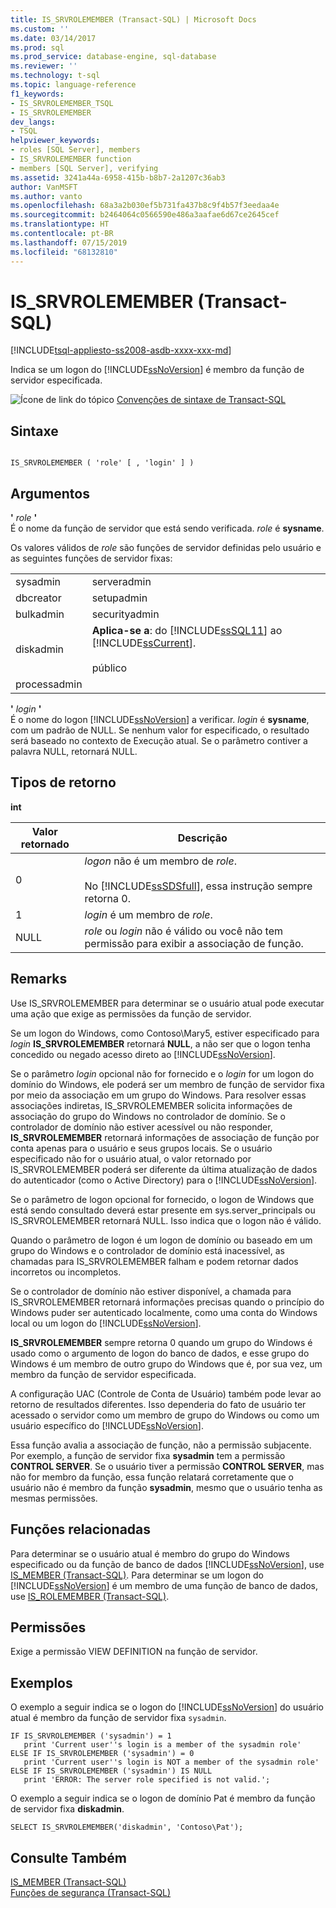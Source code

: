 ```yaml
---
title: IS_SRVROLEMEMBER (Transact-SQL) | Microsoft Docs
ms.custom: ''
ms.date: 03/14/2017
ms.prod: sql
ms.prod_service: database-engine, sql-database
ms.reviewer: ''
ms.technology: t-sql
ms.topic: language-reference
f1_keywords:
- IS_SRVROLEMEMBER_TSQL
- IS_SRVROLEMEMBER
dev_langs:
- TSQL
helpviewer_keywords:
- roles [SQL Server], members
- IS_SRVROLEMEMBER function
- members [SQL Server], verifying
ms.assetid: 3241a44a-6958-415b-b8b7-2a1207c36ab3
author: VanMSFT
ms.author: vanto
ms.openlocfilehash: 68a3a2b030ef5b731fa437b8c9f4b57f3eedaa4e
ms.sourcegitcommit: b2464064c0566590e486a3aafae6d67ce2645cef
ms.translationtype: HT
ms.contentlocale: pt-BR
ms.lasthandoff: 07/15/2019
ms.locfileid: "68132810"
---
```

# <a name="issrvrolemember-transact-sql"></a>IS_SRVROLEMEMBER (Transact-SQL)
[!INCLUDE[tsql-appliesto-ss2008-asdb-xxxx-xxx-md](../../includes/tsql-appliesto-ss2008-asdb-xxxx-xxx-md.md)]

  Indica se um logon do [!INCLUDE[ssNoVersion](../../includes/ssnoversion-md.md)] é membro da função de servidor especificada.  
  
 ![Ícone de link do tópico](../../database-engine/configure-windows/media/topic-link.gif "Ícone de link do tópico") [Convenções de sintaxe de Transact-SQL](../../t-sql/language-elements/transact-sql-syntax-conventions-transact-sql.md)  
  
## <a name="syntax"></a>Sintaxe  
  
```  
  
IS_SRVROLEMEMBER ( 'role' [ , 'login' ] )  
```  
  
## <a name="arguments"></a>Argumentos  
 **'** *role* **'**  
 É o nome da função de servidor que está sendo verificada. *role* é **sysname**.  
  
 Os valores válidos de *role* são funções de servidor definidas pelo usuário e as seguintes funções de servidor fixas:  
  
|||  
|-|-|  
|sysadmin|serveradmin|  
|dbcreator|setupadmin|  
|bulkadmin|securityadmin|  
|diskadmin|**Aplica-se a**: do [!INCLUDE[ssSQL11](../../includes/sssql11-md.md)] ao [!INCLUDE[ssCurrent](../../includes/sscurrent-md.md)].<br /><br /> público|  
|processadmin||  
  
 **'** *login* **'**  
 É o nome do logon [!INCLUDE[ssNoVersion](../../includes/ssnoversion-md.md)] a verificar. *login* é **sysname**, com um padrão de NULL. Se nenhum valor for especificado, o resultado será baseado no contexto de Execução atual. Se o parâmetro contiver a palavra NULL, retornará NULL.  
  
## <a name="return-types"></a>Tipos de retorno  
 **int**  
  
|Valor retornado|Descrição|  
|------------------|-----------------|  
|0|*logon* não é um membro de *role*.<br /><br /> No [!INCLUDE[ssSDSfull](../../includes/sssdsfull-md.md)], essa instrução sempre retorna 0.|  
|1|*login* é um membro de *role*.|  
|NULL|*role* ou *login* não é válido ou você não tem permissão para exibir a associação de função.|  
  
## <a name="remarks"></a>Remarks  
 Use IS_SRVROLEMEMBER para determinar se o usuário atual pode executar uma ação que exige as permissões da função de servidor.  
  
 Se um logon do Windows, como Contoso\Mary5, estiver especificado para *login* **IS_SRVROLEMEMBER** retornará **NULL**, a não ser que o logon tenha concedido ou negado acesso direto ao [!INCLUDE[ssNoVersion](../../includes/ssnoversion-md.md)].  
  
 Se o parâmetro *login* opcional não for fornecido e o *login* for um logon do domínio do Windows, ele poderá ser um membro de função de servidor fixa por meio da associação em um grupo do Windows. Para resolver essas associações indiretas, IS_SRVROLEMEMBER solicita informações de associação do grupo do Windows no controlador de domínio. Se o controlador de domínio não estiver acessível ou não responder, **IS_SRVROLEMEMBER** retornará informações de associação de função por conta apenas para o usuário e seus grupos locais. Se o usuário especificado não for o usuário atual, o valor retornado por IS_SRVROLEMEMBER poderá ser diferente da última atualização de dados do autenticador (como o Active Directory) para o [!INCLUDE[ssNoVersion](../../includes/ssnoversion-md.md)].  
  
 Se o parâmetro de logon opcional for fornecido, o logon de Windows que está sendo consultado deverá estar presente em sys.server_principals ou IS_SRVROLEMEMBER retornará NULL. Isso indica que o logon não é válido.  
  
 Quando o parâmetro de logon é um logon de domínio ou baseado em um grupo do Windows e o controlador de domínio está inacessível, as chamadas para IS_SRVROLEMEMBER falham e podem retornar dados incorretos ou incompletos.  
  
 Se o controlador de domínio não estiver disponível, a chamada para IS_SRVROLEMEMBER retornará informações precisas quando o princípio do Windows puder ser autenticado localmente, como uma conta do Windows local ou um logon do [!INCLUDE[ssNoVersion](../../includes/ssnoversion-md.md)].  
  
 **IS_SRVROLEMEMBER** sempre retorna 0 quando um grupo do Windows é usado como o argumento de logon do banco de dados, e esse grupo do Windows é um membro de outro grupo do Windows que é, por sua vez, um membro da função de servidor especificada.  
  
 A configuração UAC (Controle de Conta de Usuário) também pode levar ao retorno de resultados diferentes. Isso dependeria do fato de usuário ter acessado o servidor como um membro de grupo do Windows ou como um usuário específico do [!INCLUDE[ssNoVersion](../../includes/ssnoversion-md.md)].  
  
 Essa função avalia a associação de função, não a permissão subjacente. Por exemplo, a função de servidor fixa **sysadmin** tem a permissão **CONTROL SERVER**. Se o usuário tiver a permissão **CONTROL SERVER**, mas não for membro da função, essa função relatará corretamente que o usuário não é membro da função **sysadmin**, mesmo que o usuário tenha as mesmas permissões.  
  
## <a name="related-functions"></a>Funções relacionadas  
 Para determinar se o usuário atual é membro do grupo do Windows especificado ou da função de banco de dados [!INCLUDE[ssNoVersion](../../includes/ssnoversion-md.md)], use [IS_MEMBER &#40;Transact-SQL&#41;](../../t-sql/functions/is-member-transact-sql.md). Para determinar se um logon do [!INCLUDE[ssNoVersion](../../includes/ssnoversion-md.md)] é um membro de uma função de banco de dados, use [IS_ROLEMEMBER &#40;Transact-SQL&#41;](../../t-sql/functions/is-rolemember-transact-sql.md).  
  
## <a name="permissions"></a>Permissões  
 Exige a permissão VIEW DEFINITION na função de servidor.  
  
## <a name="examples"></a>Exemplos  
 O exemplo a seguir indica se o logon do [!INCLUDE[ssNoVersion](../../includes/ssnoversion-md.md)] do usuário atual é membro da função de servidor fixa `sysadmin`.  
  
```  
IF IS_SRVROLEMEMBER ('sysadmin') = 1  
   print 'Current user''s login is a member of the sysadmin role'  
ELSE IF IS_SRVROLEMEMBER ('sysadmin') = 0  
   print 'Current user''s login is NOT a member of the sysadmin role'  
ELSE IF IS_SRVROLEMEMBER ('sysadmin') IS NULL  
   print 'ERROR: The server role specified is not valid.';  
```  
  
 O exemplo a seguir indica se o logon de domínio Pat é membro da função de servidor fixa **diskadmin**.  
  
```  
SELECT IS_SRVROLEMEMBER('diskadmin', 'Contoso\Pat');  
```  
  
## <a name="see-also"></a>Consulte Também  
 [IS_MEMBER &#40;Transact-SQL&#41;](../../t-sql/functions/is-member-transact-sql.md)   
 [Funções de segurança &#40;Transact-SQL&#41;](../../t-sql/functions/security-functions-transact-sql.md)  
  
  
